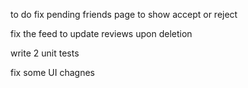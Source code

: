 to do fix pending friends page to show accept or reject

fix the feed to update reviews upon deletion

write 2 unit tests

fix some UI chagnes
